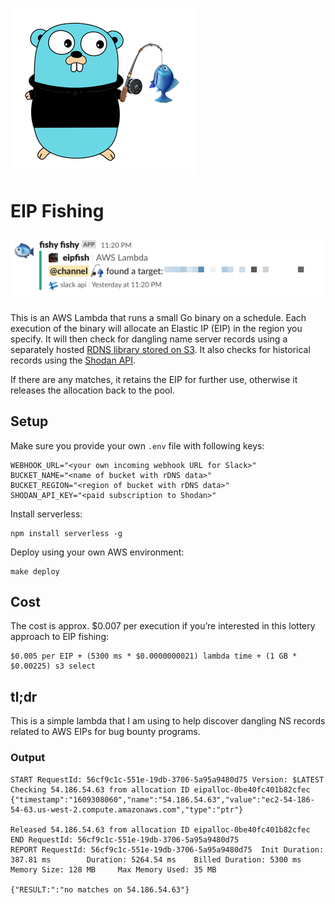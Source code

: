 ![](eipfish.png)

# EIP Fishing

![](demo.png)

This is an AWS Lambda that runs a small Go binary on a schedule. 
Each execution of the binary will allocate an Elastic IP (EIP) in the region you specify. 
It will then check for dangling name server records using a separately hosted [RDNS library stored on S3](https://github.com/timkoopmans/rdns-fs). 
It also checks for historical records using the [Shodan API](https://developer.shodan.io/api).

If there are any matches, it retains the EIP for further use, otherwise it releases the allocation back to the pool.

## Setup

Make sure you provide your own `.env` file with following keys:    

    WEBHOOK_URL="<your own incoming webhook URL for Slack>"
    BUCKET_NAME="<name of bucket with rDNS data>"
    BUCKET_REGION="<region of bucket with rDNS data>"
    SHODAN_API_KEY="<paid subscription to Shodan>"

Install serverless:

    npm install serverless -g

Deploy using your own AWS environment:

    make deploy

## Cost

The cost is approx. $0.007 per execution if you’re interested in this lottery approach to EIP fishing:

    $0.005 per EIP + (5300 ms * $0.0000000021) lambda time + (1 GB * $0.00225) s3 select

## tl;dr

This is a simple lambda that I am using to help discover dangling NS records related to AWS EIPs for bug bounty programs.

### Output

    START RequestId: 56cf9c1c-551e-19db-3706-5a95a9480d75 Version: $LATEST
    Checking 54.186.54.63 from allocation ID eipalloc-0be40fc401b82cfec
    {"timestamp":"1609308060","name":"54.186.54.63","value":"ec2-54-186-54-63.us-west-2.compute.amazonaws.com","type":"ptr"}

    Released 54.186.54.63 from allocation ID eipalloc-0be40fc401b82cfec
    END RequestId: 56cf9c1c-551e-19db-3706-5a95a9480d75
    REPORT RequestId: 56cf9c1c-551e-19db-3706-5a95a9480d75  Init Duration: 387.81 ms        Duration: 5264.54 ms    Billed Duration: 5300 ms        Memory Size: 128 MB     Max Memory Used: 35 MB

    {"RESULT:":"no matches on 54.186.54.63"}
